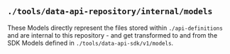 ## `./tools/data-api-repository/internal/models`

These Models directly represent the files stored within `./api-definitions` and are internal to this repository - and get transformed to and from the SDK Models defined in `./tools/data-api-sdk/v1/models`.